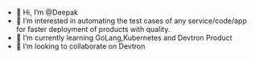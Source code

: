 - 👋 Hi, I’m @Deepak
- 👀 I’m interested in automating the test cases of any service/code/app for faster deployment of products with quality.
- 🌱 I’m currently learning GoLang,Kubernetes and Devtron Product
- 💞️ I’m looking to collaborate on Devtron


<!---
devtron-deepak/devtron-deepak is a ✨ special ✨ repository because its `README.md` (this file) appears on your GitHub profile.
You can click the Preview link to take a look at your changes.
--->
